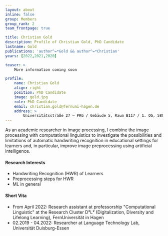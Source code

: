 ```yaml
---
layout: about
inline: false
group: Members
group_rank: 2
team_frontpage: true

title: Christian Gold
description: Profile of Christian Gold, PhD Candidate
lastname: Gold
publications: 'author^=*Gold && author^=*Christian'
years: [2022,2021,2020]

teaser: >
    More information coming soon

profile:
    name: Christian Gold
    align: right
    position: PhD Candidate
    image: gold.jpg
    role: PhD Candidate
    email: christian.gold@fernuni-hagen.de
    address: >
        Universitätsstraße 27 – PRG / Gebäude 5, Raum B117 / 1. OG, 58097 Hagen
---
```


As an academic researcher in image processing, I combine the image processing with computational linguistics to investigate the possibilities and limitations of automatic handwriting recognition in educational settings for learners and, in particular, improve image preprocessing using artificial intelligence.

#### Research Interests

- Handwriting Recognition (HWR) of Learners 
- Preprocessing steps for HWR
- ML in general

#### Short Vita
- From April 2022: Research assistant at professorship "Computational Linguistic" at the Research Cluster D²L² (Digitalization, Diversity and Lifelong Learning), FernUniversität in Hagen
- 02.2019 - 04.2022: Researcher at Language Technology Lab, Universität Duisburg-Essen
